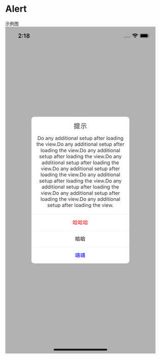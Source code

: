 # Alert
示例图
![image](https://github.com/ShanRenChina/Alert/blob/master/Simulator%20Screen%20Shot%20-%20iPhone%2011%20-%202020-05-19%20at%2014.18.49.png)
